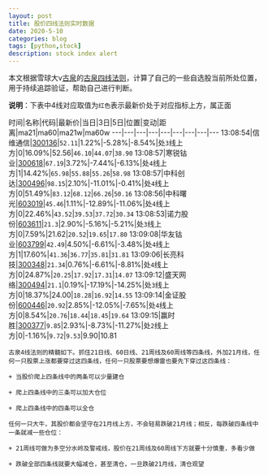 ```yaml
---
layout: post
title: 股价四线法则实时数据
date: 2020-5-10
categories: blog
tags: [python,stock]
description: stock index alert
---
```



本文根据雪球大v[古泉](https://xueqiu.com/u/7148646888)的[古泉四线法则](https://xueqiu.com/7148646888/130498192)，计算了自己的一些自选股当前所处位置，用于持续追踪验证，帮助自己进行判断。

**说明**：下表中4线对应取值为`红色`表示最新价处于对应指标上方，属正面

时间|名称|代码|最新价|当日|3日|5日|位置|变动|距离|ma21|ma60|ma21w|ma60w
---|---|---|---|---|---|---|---|---
13:08:54|信维通信|[300136](https://xueqiu.com/S/SZ300136)|`52.11`|1.22%|-5.28%|-8.54%|处`3`线上方|0|16.09%|52.56|`46.10`|`44.07`|`38.90`
13:08:57|寒锐钴业|[300618](https://xueqiu.com/S/SZ300618)|`67.19`|3.72%|-7.44%|-6.13%|处`4`线上方|1|14.42%|`65.98`|`55.88`|`55.26`|`58.98`
13:08:57|中科创达|[300496](https://xueqiu.com/S/SZ300496)|`98.15`|2.10%|-11.01%|-0.41%|处`4`线上方|0|51.49%|`83.12`|`68.12`|`66.26`|`50.16`
13:08:56|中科曙光|[603019](https://xueqiu.com/S/SH603019)|`45.46`|1.11%|-12.89%|-11.06%|处`4`线上方|0|22.46%|`43.52`|`39.53`|`37.72`|`30.34`
13:08:53|诺力股份|[603611](https://xueqiu.com/S/SH603611)|`21.3`|2.90%|-5.16%|-5.21%|处`3`线上方|0|7.59%|21.62|`20.52`|`19.65`|`17.80`
13:09:08|华友钴业|[603799](https://xueqiu.com/S/SH603799)|`42.49`|4.50%|-6.61%|-3.48%|处`4`线上方|1|17.60%|`41.36`|`36.77`|`35.81`|`31.81`
13:09:06|长亮科技|[300348](https://xueqiu.com/S/SZ300348)|`21.34`|0.76%|-6.61%|-8.81%|处`4`线上方|0|24.87%|`20.25`|`17.92`|`17.31`|`14.07`
13:09:12|盛天网络|[300494](https://xueqiu.com/S/SZ300494)|`21.1`|0.19%|-17.19%|-14.25%|处`3`线上方|0|18.37%|24.00|`18.28`|`16.92`|`14.55`
13:09:14|金证股份|[600446](https://xueqiu.com/S/SH600446)|`20.92`|2.85%|-12.05%|-7.65%|处`4`线上方|0|8.54%|`20.76`|`18.44`|`18.45`|`19.64`
13:09:15|赢时胜|[300377](https://xueqiu.com/S/SZ300377)|`9.85`|2.93%|-8.73%|-11.27%|处`2`线上方|0|-1.16%|`9.72`|`9.53`|9.90|10.81

```
古泉4线法则的精髓如下。抓住21日线、60日线、21周线及60周线等四条线，外加21月线，任何一只股票上涨都要穿过这四条线，任何一只股票要想爆雷也要先下穿过这四条线：

+ 当股价爬上四条线中的两条可以少量建仓

+ 爬上四条线中的三条可以加大仓位

+ 爬上四条线中的四条可以全仓

任何一只大牛，其股价都会坚守在21月线上方，不会轻易跌破21月线；相反，每跌破四条线中一条就减一些仓位：

+ 21周线可做为多空分水岭及警戒线，股价在21周线及60周线下方就要十分慎重，多看少做

+ 跌破全部四条线就要大幅减仓，甚至清仓，一旦跌破21月线，清仓观望
```